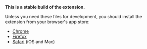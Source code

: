 **This is a stable build of the extension.**

Unless you need these files for development, you should install the extension from your browser's app store:
- [Chrome](https://chrome.google.com/webstore/detail/wikitree-browser-extensio/ncjafpiokcjepnnlmgdaphkkjehapbln)
- [Firefox](https://addons.mozilla.org/en-US/firefox/addon/wikitree-browser-extension/)
- [Safari](https://apps.apple.com/us/app/wikitree-browser-extension/id6447643999) (iOS and Mac)
